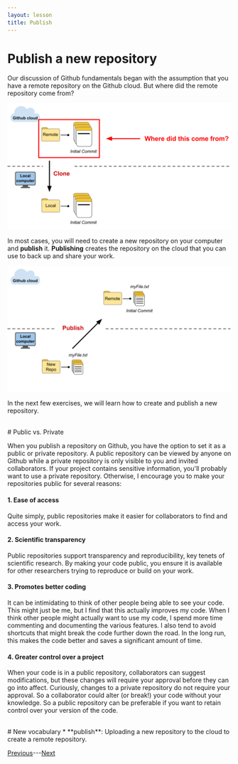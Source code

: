 ```yaml
---
layout: lesson
title: Publish
---
```


# Publish a new repository

Our discussion of Github fundamentals began with the assumption that you have a remote repository on the Github cloud. But where did the remote repository come from?

![An arrow pointing to the remote repository asking where it came from.](..\assets\images\04\how-remote.svg)

 In most cases, you will need to create a new repository on your computer and **publish** it. **Publishing** creates the repository on the cloud that you can use to back up and share your work.

 ![An arrow pointing from a new repository on the local computer to a remote repository on the cloud. The arrow is labeled 'publish'.](..\assets\images\04\publish.svg)

In the next few exercises, we will learn how to create and publish a new repository.

<br>
# Public vs. Private

When you publish a repository on Github, you have the option to set it as a public or private repository. A public repository can be viewed by anyone on Github while a private repository is only visible to you and invited collaborators. If your project contains sensitive information, you'll probably want to use a private repository. Otherwise, I encourage you to make your repositories public for several reasons:

#### 1. Ease of access
Quite simply, public repositories make it easier for collaborators to find and access your work.

#### 2. Scientific transparency
Public repositories support transparency and reproducibility, key tenets of scientific research. By making your code public, you ensure it is available for other researchers trying to reproduce or build on your work.

#### 3. Promotes better coding
It can be intimidating to think of other people being able to see your code. This might just be me, but I find that this actually improves my code. When I think other people might actually want to use my code, I spend more time commenting and documenting the various features. I also tend to avoid shortcuts that might break the code further down the road. In the long run, this makes the code better and saves a significant amount of time.

#### 4. Greater control over a project
When your code is in a public repository, collaborators can suggest modifications, but these changes will require your approval before they can go into affect. Curiously, changes to a private repository do not require your approval. So a collaborator could alter (or break!) your code without your knowledge. So a public repository can be preferable if you want to retain control over your version of the code.

<br>
# New vocabulary
* **publish**: Uploading a new repository to the cloud to create a remote repository.

[Previous](03-fundamentals)---[Next](exercise-1)
